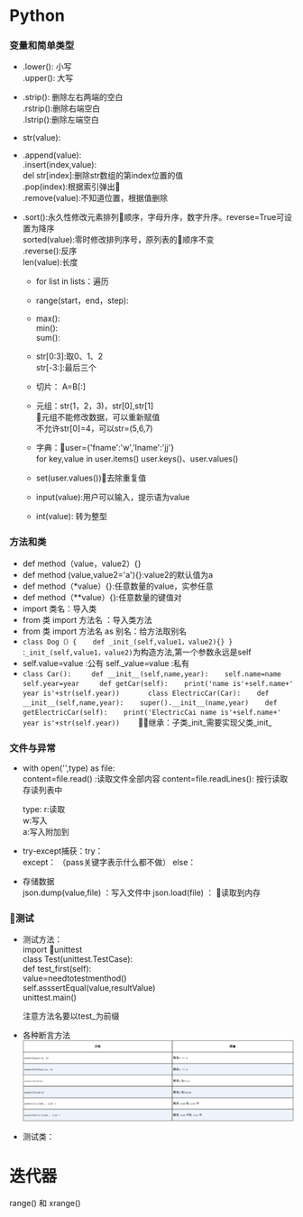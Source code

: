 # Python
### 变量和简单类型
* .lower(): 小写  
  .upper(): 大写
* .strip(): 删除左右两端的空白   
  .rstrip():删除右端空白     
  .lstrip():删除左端空白     
* str(value):       
* .append(value):     
  .insert(index,value):  
  del str[index]:删除str数组的第index位置的值       
  .pop(index):根据索引弹出      
  .remove(value):不知道位置，根据值删除      
* .sort():永久性修改元素排列顺序，字母升序，数字升序。reverse=True可设置为降序   
  sorted(value):零时修改排列序号，原列表的顺序不变     
  .reverse():反序       
  len(value):长度       

  * for list in lists：遍历
  * range(start，end，step): 
  * max():      
    min():      
    sum():    
  * str[0:3]:取0、1、2      
    str[-3:]:最后三个  
  * 切片： A=B[:]
  * 元组：str(1，2，3)，str[0],str[1]     
         元组不能修改数据，可以重新赋值        
         不允许str[0]=4，可以str=(5,6,7)    
  * 字典：user={'fname':'w','lname':'jj'}      
    for key,value in user.items()
    user.keys()、user.values()    
  * set(user.values())去除重复值

  * input(value):用户可以输入，提示语为value
  * int(value): 转为整型


### 方法和类
* def  method（value，value2）{}
* def  method (value,value2='a'){}:value2的默认值为a
* def  method（*value）{}:任意数量的value，实参任意
* def  method（**value）{}:任意数量的键值对
* import 类名：导入类
* from 类 import 方法名 ：导入类方法
* from 类 import 方法名 as 别名：给方法取别名
* `class Dog（）{   
        def _init_(self,value1，value2){}
  }
  `
  :`_init_(self,value1，value2)`为构造方法,第一个参数永远是self
* self.value=value :公有
  self._value=value :私有
* `class Car():    
    def __init__(self,name,year):   
        self.name=name    
        self.year=year    
    def getCar(self):   
        print('name is'+self.name+'  year is'+str(self.year))      
    class ElectricCar(Car):   
    def __init__(self,name,year):   
        super().__init__(name,year)   
    def getElectricCar(self):   
        print('ElectricCai name is'+self.name+' year is'+str(self.year))    `
    继承：子类_init_需要实现父类_init_

### 文件与异常
* with open('',type) as file:    
    content=file.read()  :读取文件全部内容
    content=file.readLines(): 按行读取存读列表中

    type: r:读取    
          w:写入    
          a:写入附加到

* try-except捕获：try：   
                 except：    （pass关键字表示什么都不做）
                 else：

* 存储数据    
  json.dump(value,file)   ：写入文件中
  json.load(file) ： 读取到内存

### 测试
* 测试方法：    
  import unittest     
      class Test(unittest.TestCase):     
        def test_first(self):    
          value=needtotestmenthod()   
          self.asssertEqual(value,resultValue)    
      unittest.main()  

  注意方法名要以test_为前缀 
* 各种断言方法
  ![Alt text]( 1.png)

* 测试类：    
  

# 迭代器
range() 和 xrange()